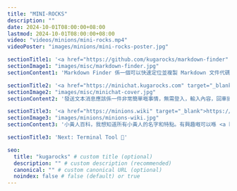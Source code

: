 ```yaml
---
title: "MINI-ROCKS"
description: ""
date: 2024-10-01T08:00:00+08:00
lastmod: 2024-10-01T08:00:00+08:00
video: "videos/minions/mini-rocks.mp4"
videoPoster: "images/minions/mini-rocks-poster.jpg"

sectionTitle1: '<a href="https://github.com/kugarocks/markdown-finder" target="_blank">https://github.com/kugarocks/markdown-finder</a>'
sectionImage1: "images/misc/markdown-finder.jpg"
sectionContent1: 'Markdown Finder 係一個可以快速定位並複製 Markdown 文件代碼嘅命令行工具'

sectionTitle2: '<a href="https://minichat.kugarocks.com" target="_blank">https://minichat.kugarocks.com</a>'
sectionImage2: "images/misc/minichat-cover.jpg"
sectionContent2: '發送文本消息應該係一件非常簡單嘅事情，無需登入，輸入內容，回車搞掂。'

sectionTitle3: '<a href="https://minions.wiki" target="_blank">https://minions.wiki</a>'
sectionImage3: "images/minions/minions-wiki.jpg"
sectionContent3: '小黃人百科，我想知道所有小黃人的名字和特點。有興趣嘅可以喺 <a href="https://github.com/minions-wiki/minions-wiki" target="_blank">GitHub</a> 上提交合併請求。'

sectionTitle3: 'Next: Terminal Tool 🚀'

seo:
  title: "kugarocks" # custom title (optional)
  description: "" # custom description (recommended)
  canonical: "" # custom canonical URL (optional)
  noindex: false # false (default) or true
---
```

